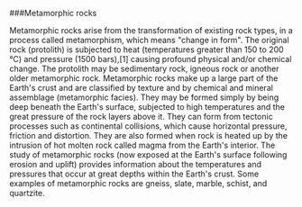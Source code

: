 ###Metamorphic rocks

Metamorphic rocks arise from the transformation of existing rock types, in a process called metamorphism, which means "change in form". The original rock (protolith) is subjected to heat (temperatures greater than 150 to 200 °C) and pressure (1500 bars),[1] causing profound physical and/or chemical change. The protolith may be sedimentary rock, igneous rock or another older metamorphic rock.
Metamorphic rocks make up a large part of the Earth's crust and are classified by texture and by chemical and mineral assemblage (metamorphic facies). They may be formed simply by being deep beneath the Earth's surface, subjected to high temperatures and the great pressure of the rock layers above it. They can form from tectonic processes such as continental collisions, which cause horizontal pressure, friction and distortion. They are also formed when rock is heated up by the intrusion of hot molten rock called magma from the Earth's interior. The study of metamorphic rocks (now exposed at the Earth's surface following erosion and uplift) provides information about the temperatures and pressures that occur at great depths within the Earth's crust. Some examples of metamorphic rocks are gneiss, slate, marble, schist, and quartzite.
